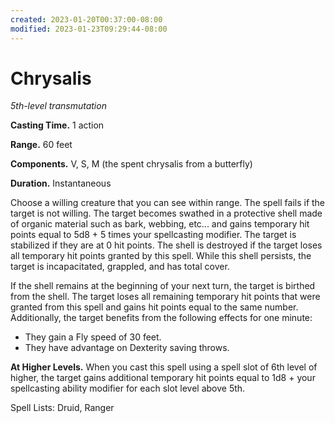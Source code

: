 ```yaml
---
created: 2023-01-20T00:37:00-08:00
modified: 2023-01-23T09:29:44-08:00
---
```


# Chrysalis

*5th-level transmutation*

**Casting Time.** 1 action

**Range.** 60 feet

**Components.** V, S, M (the spent chrysalis from a butterfly)

**Duration.** Instantaneous

Choose a willing creature that you can see within range. The spell fails if the target is not willing. The target becomes swathed in a protective shell made of organic material such as bark, webbing, etc... and gains temporary hit points equal to 5d8 + 5 times your spellcasting modifier. The target is stabilized if they are at 0 hit points. The shell is destroyed if the target loses all temporary hit points granted by this spell. While this shell persists, the target is incapacitated, grappled, and has total cover.

If the shell remains at the beginning of your next turn, the target is birthed from the shell. The target loses all remaining temporary hit points that were granted from this spell and gains hit points equal to the same number. Additionally, the target benefits from the following effects for one minute:
* They gain a Fly speed of 30 feet.
* They have advantage on Dexterity saving throws.

**At Higher Levels.** When you cast this spell using a spell slot of 6th level of higher, the target gains additional temporary hit points equal to 1d8 + your spellcasting ability modifier for each slot level above 5th.

Spell Lists: Druid, Ranger

